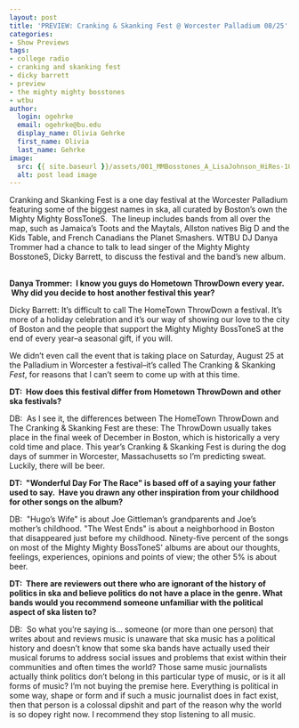 ```yaml
---
layout: post
title: 'PREVIEW: Cranking & Skanking Fest @ Worcester Palladium 08/25'
categories:
- Show Previews
tags:
- college radio
- cranking and skanking fest
- dicky barrett
- preview
- the mighty mighty bosstones
- wtbu
author:
  login: ogehrke
  email: ogehrke@bu.edu
  display_name: Olivia Gehrke
  first_name: Olivia
  last_name: Gehrke
image:
  src: {{ site.baseurl }}/assets/001_MMBosstones_A_LisaJohnson_HiRes-1024x715.jpg
  alt: post lead image
---
```


Cranking and Skanking Fest is a one day festival at the Worcester Palladium featuring some of the biggest names in ska, all curated by Boston’s own the Mighty Mighty BossToneS.  The lineup includes bands from all over the map, such as Jamaica’s Toots and the Maytals, Allston natives Big D and the Kids Table, and French Canadians the Planet Smashers. WTBU DJ Danya Trommer had a chance to talk to lead singer of the Mighty Mighty BosstoneS, Dicky Barrett, to discuss the festival and the band’s new album.  

**Danya Trommer:  I know you guys do Hometown ThrowDown every year.  Why did you decide to host another festival this year?**

Dicky Barrett: It’s difficult to call The HomeTown ThrowDown a festival. It’s more of a holiday celebration and it’s our way of showing our love to the city of Boston and the people that support the Mighty Mighty BossToneS at the end of every year–a seasonal gift, if you will.

We didn’t even call the event that is taking place on Saturday, August 25 at the Palladium in Worcester a festival–it’s called The Cranking & Skanking _Fest_, for reasons that I can’t seem to come up with at this time.

**DT:  How does this festival differ from Hometown ThrowDown and other ska festivals?**

DB:  As I see it, the differences between The HomeTown ThrowDown and The Cranking & Skanking Fest are these: The ThrowDown usually takes place in the final week of December in Boston, which is historically a very cold time and place. This year’s Cranking & Skanking Fest is during the dog days of summer in Worcester, Massachusetts so I’m predicting sweat. Luckily, there will be beer.

**DT:  "Wonderful Day For The Race" is based off of a saying your father used to say.  Have you drawn any other inspiration from your childhood for other songs on the album?**

DB:  "Hugo’s Wife" is about Joe Gittleman’s grandparents and Joe’s mother’s childhood. "The West Ends" is about a neighborhood in Boston that disappeared just before my childhood. Ninety-five percent of the songs on most of the Mighty Mighty BossToneS' albums are about our thoughts, feelings, experiences, opinions and points of view; the other 5% is about beer.

**DT:  There are reviewers out there who are ignorant of the history of politics in ska and believe politics do not have a place in the genre. What bands would you recommend someone unfamiliar with the political aspect of ska listen to?**

DB:  So what you’re saying is... someone (or more than one person) that writes about and reviews music is unaware that ska music has a political history and doesn’t know that some ska bands have actually used their musical forums to address social issues and problems that exist within their communities and often times the world? Those same music journalists actually think politics don’t belong in this particular type of music, or is it all forms of music? I’m not buying the premise here. Everything is political in some way, shape or form and if such a music journalist does in fact exist, then that person is a colossal dipshit and part of the reason why the world is so dopey right now. I recommend they stop listening to all music.